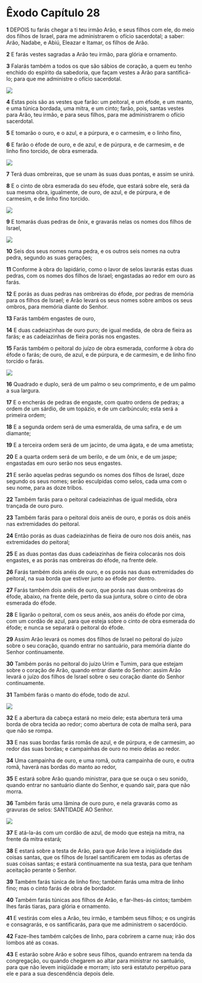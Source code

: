 # Êxodo Capítulo 28

**1** 	DEPOIS tu farás chegar a ti teu irmão Arão, e seus filhos com ele, do meio dos filhos de Israel, para me administrarem o ofício sacerdotal; a saber: Arão, Nadabe, e Abiú, Eleazar e Itamar, os filhos de Arão.

**2** 	E farás vestes sagradas a Arão teu irmão, para glória e ornamento.

**3** 	Falarás também a todos os que são sábios de coração, a quem eu tenho enchido do espírito da sabedoria, que façam vestes a Arão para santificá-lo; para que me administre o ofício sacerdotal.

![](../Images/SweetPublishing/2-28-1.jpg) 

**4** 	Estas pois são as vestes que farão: um peitoral, e um éfode, e um manto, e uma túnica bordada, uma mitra, e um cinto; farão, pois, santas vestes para Arão, teu irmão, e para seus filhos, para me administrarem o ofício sacerdotal.

**5** 	E tomarão o ouro, e o azul, e a púrpura, e o carmesim, e o linho fino,

**6** 	E farão o éfode de ouro, e de azul, e de púrpura, e de carmesim, e de linho fino torcido, de obra esmerada.

![](../Images/SweetPublishing/2-28-3.jpg) 

**7** 	Terá duas ombreiras, que se unam às suas duas pontas, e assim se unirá.

**8** 	E o cinto de obra esmerada do seu éfode, que estará sobre ele, será da sua mesma obra, igualmente, de ouro, de azul, e de púrpura, e de carmesim, e de linho fino torcido.

![](../Images/SweetPublishing/2-28-4.jpg) 

**9** 	E tomarás duas pedras de ônix, e gravarás nelas os nomes dos filhos de Israel,

![](../Images/SweetPublishing/2-28-5.jpg) 

**10** 	Seis dos seus nomes numa pedra, e os outros seis nomes na outra pedra, segundo as suas gerações;

**11** 	Conforme à obra do lapidário, como o lavor de selos lavrarás estas duas pedras, com os nomes dos filhos de Israel; engastadas ao redor em ouro as farás.

**12** 	E porás as duas pedras nas ombreiras do éfode, por pedras de memória para os filhos de Israel; e Arão levará os seus nomes sobre ambos os seus ombros, para memória diante do Senhor.

**13** 	Farás também engastes de ouro,

**14** 	E duas cadeiazinhas de ouro puro; de igual medida, de obra de fieira as farás; e as cadeiazinhas de fieira porás nos engastes.

**15** 	Farás também o peitoral do juízo de obra esmerada, conforme à obra do éfode o farás; de ouro, de azul, e de púrpura, e de carmesim, e de linho fino torcido o farás.

![](../Images/SweetPublishing/2-28-6.jpg) 

**16** 	Quadrado e duplo, será de um palmo o seu comprimento, e de um palmo a sua largura.

**17** 	E o encherás de pedras de engaste, com quatro ordens de pedras; a ordem de um sárdio, de um topázio, e de um carbúnculo; esta será a primeira ordem;

**18** 	E a segunda ordem será de uma esmeralda, de uma safira, e de um diamante;

**19** 	E a terceira ordem será de um jacinto, de uma ágata, e de uma ametista;

**20** 	E a quarta ordem será de um berilo, e de um ônix, e de um jaspe; engastadas em ouro serão nos seus engastes.

**21** 	E serão aquelas pedras segundo os nomes dos filhos de Israel, doze segundo os seus nomes; serão esculpidas como selos, cada uma com o seu nome, para as doze tribos.

**22** 	Também farás para o peitoral cadeiazinhas de igual medida, obra trançada de ouro puro.

**23** 	Também farás para o peitoral dois anéis de ouro, e porás os dois anéis nas extremidades do peitoral.

**24** 	Então porás as duas cadeiazinhas de fieira de ouro nos dois anéis, nas extremidades do peitoral;

**25** 	E as duas pontas das duas cadeiazinhas de fieira colocarás nos dois engastes, e as porás nas ombreiras do éfode, na frente dele.

**26** 	Farás também dois anéis de ouro, e os porás nas duas extremidades do peitoral, na sua borda que estiver junto ao éfode por dentro.

**27** 	Farás também dois anéis de ouro, que porás nas duas ombreiras do éfode, abaixo, na frente dele, perto da sua juntura, sobre o cinto de obra esmerada do éfode.

**28** 	E ligarão o peitoral, com os seus anéis, aos anéis do éfode por cima, com um cordão de azul, para que esteja sobre o cinto de obra esmerada do éfode; e nunca se separará o peitoral do éfode.

**29** 	Assim Arão levará os nomes dos filhos de Israel no peitoral do juízo sobre o seu coração, quando entrar no santuário, para memória diante do Senhor continuamente.

**30** 	Também porás no peitoral do juízo Urim e Tumim, para que estejam sobre o coração de Arão, quando entrar diante do Senhor: assim Arão levará o juízo dos filhos de Israel sobre o seu coração diante do Senhor continuamente.

**31** 	Também farás o manto do éfode, todo de azul.

![](../Images/SweetPublishing/2-28-2.jpg) 

**32** 	E a abertura da cabeça estará no meio dele; esta abertura terá uma borda de obra tecida ao redor; como abertura de cota de malha será, para que não se rompa.

**33** 	E nas suas bordas farás romãs de azul, e de púrpura, e de carmesim, ao redor das suas bordas; e campainhas de ouro no meio delas ao redor.

**34** 	Uma campainha de ouro, e uma romã, outra campainha de ouro, e outra romã, haverá nas bordas do manto ao redor,

**35** 	E estará sobre Arão quando ministrar, para que se ouça o seu sonido, quando entrar no santuário diante do Senhor, e quando sair, para que não morra.

**36** 	Também farás uma lâmina de ouro puro, e nela gravarás como as gravuras de selos: SANTIDADE AO Senhor.

![](../Images/SweetPublishing/2-28-7.jpg) 

**37** 	E atá-la-ás com um cordão de azul, de modo que esteja na mitra, na frente da mitra estará;

**38** 	E estará sobre a testa de Arão, para que Arão leve a iniqüidade das coisas santas, que os filhos de Israel santificarem em todas as ofertas de suas coisas santas; e estará continuamente na sua testa, para que tenham aceitação perante o Senhor.

**39** 	Também farás túnica de linho fino; também farás uma mitra de linho fino; mas o cinto farás de obra de bordador.

**40** 	Também farás túnicas aos filhos de Arão, e far-lhes-ás cintos; também lhes farás tiaras, para glória e ornamento.

**41** 	E vestirás com eles a Arão, teu irmão, e também seus filhos; e os ungirás e consagrarás, e os santificarás, para que me administrem o sacerdócio.

**42** 	Faze-lhes também calções de linho, para cobrirem a carne nua; irão dos lombos até as coxas.

**43** 	E estarão sobre Arão e sobre seus filhos, quando entrarem na tenda da congregação, ou quando chegarem ao altar para ministrar no santuário, para que não levem iniqüidade e morram; isto será estatuto perpétuo para ele e para a sua descendência depois dele.

